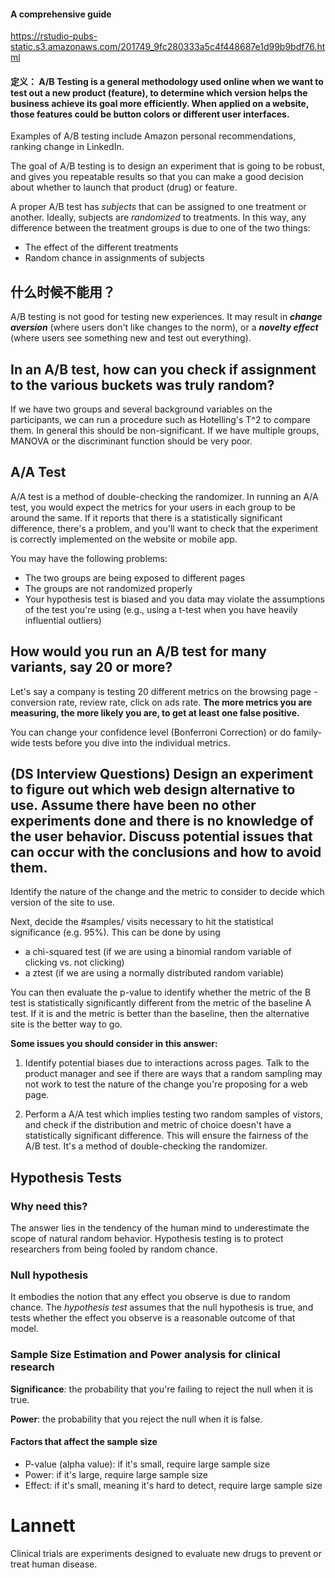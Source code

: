 #### A comprehensive guide
https://rstudio-pubs-static.s3.amazonaws.com/201749_9fc280333a5c4f448687e1d99b9bdf76.html

#### 定义： A/B Testing is a general methodology used online when we want to test out a new product (feature), to determine which version helps the business achieve its goal more efficiently. When applied on a website, those features could be button colors or different user interfaces.

Examples of A/B testing include Amazon personal recommendations, ranking change in LinkedIn.

The goal of A/B testing is to design an experiment that is going to be robust, and gives you repeatable results so that you can make a good decision about whether to launch that product (drug) or feature.

A proper A/B test has *subjects* that can be assigned to one treatment or another. Ideally, subjects are *randomized* to treatments. In this way, any difference between the treatment groups is due to one of the two things:
- The effect of the different treatments
- Random chance in assignments of subjects

## 什么时候不能用？
A/B testing is not good for testing new experiences. It may result in ***change aversion*** (where users don't like changes to the norm), or a ***novelty effect*** (where users see something new and test out everything).

## In an A/B test, how can you check if assignment to the various buckets was truly random?
If we have two groups and several background variables on the participants, we can run a procedure such as Hotelling's T^2 to compare them. In general this should be non-significant. If we have multiple groups, MANOVA or the discriminant function should be very poor.

## A/A Test
A/A test is a method of double-checking the randomizer. In running an A/A test, you would expect the metrics for your users in each group to be around the same. If it reports that there is a statistically significant difference, there's a problem, and you'll want to check that the experiment is correctly implemented on the website or mobile app.

You may have the following problems:
- The two groups are being exposed to different pages
- The groups are not randomized properly
- Your hypothesis test is biased and you data may violate the assumptions of the test you're using (e.g., using a t-test when you have heavily influential outliers)

## How would you run an A/B test for many variants, say 20 or more?
Let's say a company is testing 20 different metrics on the browsing page - conversion rate, review rate, click on ads rate. **The more metrics you are measuring, the more likely you are, to get at least one false positive.**

You can change your confidence level (Bonferroni Correction) or do family-wide tests before you dive into the individual metrics.

## (DS Interview Questions) Design an experiment to figure out which web design alternative to use. Assume there have been no other experiments done and there is no knowledge of the user behavior. Discuss potential issues that can occur with the conclusions and how to avoid them.
Identify the nature of the change and the metric to consider to decide which version of the site to use.

Next, decide the #samples/ visits necessary to hit the statistical significance (e.g. 95%). This can be done by using 
- a chi-squared test (if we are using a binomial random variable of clicking vs. not clicking)
- a ztest (if we are using a normally distributed random variable)

You can then evaluate the p-value to identify whether the metric of the B test is statistically significantly different from the metric of the baseline A test. If it is and the metric is better than the baseline, then the alternative site is the better way to go.

**Some issues you should consider in this answer:**

1) Identify potential biases due to interactions across pages. Talk to the product manager and see if there are ways that a random sampling may not work to test the nature of the change you're proposing for a web page.

2) Perform a A/A test which implies testing two random samples of vistors, and check if the distribution and metric of choice doesn't have a statistically significant difference. This will ensure the fairness of the A/B test. It's a method of double-checking the randomizer.

## Hypothesis Tests
### Why need this?
The answer lies in the tendency of the human mind to underestimate the scope of natural random behavior. Hypothesis testing is to protect researchers from being fooled by random chance.

### Null hypothesis
It embodies the notion that any effect you observe is due to random chance. The *hypothesis test* assumes that the null hypothesis is true, and tests whether the effect you observe is a reasonable outcome of that model.

### Sample Size Estimation and Power analysis for clinical research
**Significance**: the probability that you're failing to reject the null when it is true.

**Power**: the probability that you reject the null when it is false.

#### Factors that affect the sample size
- P-value (alpha value): if it's small, require large sample size
- Power: if it's large, require large sample size
- Effect: if it's small, meaning it's hard to detect, require large sample size

# Lannett
Clinical trials are experiments designed to evaluate new drugs to prevent or treat human disease.
